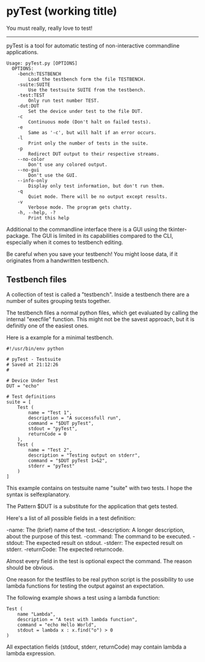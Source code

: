 pyTest (working title)
======================
You must really, really love to test!

---

pyTest is a tool for automatic testing of non-interactive commandline 
applications.

	Usage: pyTest.py [OPTIONS]
	  OPTIONS:
		-bench:TESTBENCH
			Load the testbench form the file TESTBENCH.
		-suite:SUITE
			Use the testsuite SUITE from the testbench.
		-test:TEST
			Only run test number TEST.
		-dut:DUT
			Set the device under test to the file DUT.
		-c
			Continuous mode (Don't halt on failed tests).
		-e
			Same as '-c', but will halt if an error occurs.
		-l
			Print only the number of tests in the suite.
		-p
			Redirect DUT output to their respective streams.
		--no-color
			Don't use any colored output.
		--no-gui
			Don't use the GUI.
		--info-only
			Display only test information, but don't run them.
		-q
			Quiet mode. There will be no output except results.
		-v
			Verbose mode. The program gets chatty.
		-h, --help, -?
			Print this help
			
Additional to the commandline interface there is a GUI using the 
tkinter-package. The GUI is limited in its capabilities compared to the CLI,
especially when it comes to testbench editing.

Be careful when you save your testbench! You might loose data, if it originates
 from a handwritten testbench.


Testbench files
---------------

A collection of test is called a "testbench".
Inside a testbench there are a number of suites grouping tests together.

The testbench files a normal python files, which get evaluated by calling
the internal "execfile" function. This might not be the savest approach, but
it is definitly one of the easiest ones.

Here is a example for a minimal testbench.

	#!/usr/bin/env python
	
	# pyTest - Testsuite
	# Saved at 21:12:26
	# 

	# Device Under Test
	DUT = "echo"

	# Test definitions
	suite = [
		Test (
			name = "Test 1",
			description = "A successfull run",
			command = "$DUT pyTest",
			stdout = "pyTest",
			returnCode = 0
		),
		Test (
			name = "Test 2",
			description = "Testing output on stderr",
			command = "$DUT pyTest 1>&2",
			stderr = "pyTest"
		)
	]
	
This example contains on testsuite name "suite" with two tests.
I hope the syntax is selfexplanatory.

The Pattern $DUT is a substitute for the application that gets tested.

Here's a list of all possible fields in a test definition:

-name: The (brief) name of the test.
-description: A longer description, about the purpose of this test.
-command: The command to be executed.
-stdout: The expected result on stdout.
-stderr: The expected result on stderr.
-returnCode: The expected returncode.

Almost every field in the test is optional expect the command. The reason 
should be obvious.

One reason for the testfiles to be real python script is the possibility to use 
lambda functions for testing the output against an expectation.

The following example shows a test using a lambda function:

	Test (
		name "Lambda",
		description = "A test with lambda function",
		command = "echo Hello World",
		stdout = lambda x : x.find("o") > 0
	)
	
All expectation fields (stdout, stderr, returnCode) may contain lambda 
a lambda expression.


